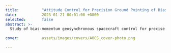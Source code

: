 ```yaml
---
title:          "Attitude Control for Precision Ground Pointing of Bias-Momentum Geosynchronous Spacecraft"
date:           2023-01-21 00:01:00 +0800
selected:       false
abstract: >-
  Study of bias-momentum geosynchronous spacecraft control for precise attitude alignment with ground targets under orbital deviations. The research simulates SSP perturbations, derives guidance commands, and uses roll-actuated control to enhance satellite tracking, communication stability, and Earth observation, with thruster activation managed through pulse-width pulse-frequency modulation.

cover:          assets/images/covers/AOCS_cover-photo.png

---
```

